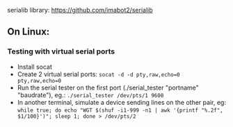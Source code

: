 serialib library: https://github.com/imabot2/serialib

## On Linux:
### Testing with virtual serial ports
- Install socat
- Create 2 virtual serial ports: ``` socat -d -d pty,raw,echo=0 pty,raw,echo=0 ```
- Run the serial tester on the first port (./serial_tester "portname" "baudrate"), eg.: ``` ./serial_tester /dev/pts/1 9600 ```
- In another terminal, simulate a device sending lines on the other pair, eg: ``` while true; do echo "WGT $(shuf -i1-999 -n1 | awk '{printf "%.2f", $1/100}')"; sleep 1; done > /dev/pts/2 ```
